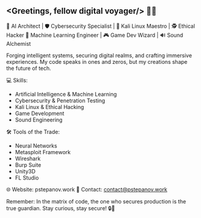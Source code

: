 ## <Greetings, fellow digital voyager/> 👾🔐

🧠 AI Architect | 🛡️ Cybersecurity Specialist | 🐉 Kali Linux Maestro | 🕵️ Ethical Hacker
🤖 Machine Learning Engineer | 🎮 Game Dev Wizard | 🔊 Sound Alchemist

Forging intelligent systems, securing digital realms, and crafting immersive experiences.
My code speaks in ones and zeros, but my creations shape the future of tech.

💻 Skills:
  - Artificial Intelligence & Machine Learning
  - Cybersecurity & Penetration Testing
  - Kali Linux & Ethical Hacking
  - Game Development
  - Sound Engineering

🛠️ Tools of the Trade:
  - Neural Networks
  - Metasploit Framework
  - Wireshark
  - Burp Suite
  - Unity3D
  - FL Studio

🌐 Website: pstepanov.work
📧 Contact: contact@pstepanov.work

Remember: In the matrix of code, the one who secures production is the true guardian.
Stay curious, stay secure! 🔒🚀
